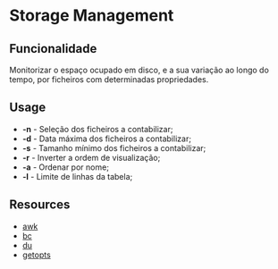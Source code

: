 # Storage Management

## Funcionalidade

Monitorizar o espaço ocupado em disco, e a sua variação ao longo do tempo,
por ficheiros com determinadas propriedades.

## Usage

- **-n** - Seleção dos ficheiros a contabilizar;
- **-d** - Data máxima dos ficheiros a contabilizar;
- **-s** - Tamanho mínimo dos ficheiros a contabilizar;
- **-r** - Inverter a ordem de visualização;
- **-a** - Ordenar por nome;
- **-l** - Limite de linhas da tabela;

## Resources

- [awk]('https://www.cyberciti.biz/faq/bash-scripting-using-awk/')
- [bc]('https://www.geeksforgeeks.org/bc-command-linux-examples/')
- [du]('https://www.geeksforgeeks.org/du-command-linux-examples/')
- [getopts]('https://www.stackchief.com/tutorials/Bash%20Tutorial%3A%20getopts')
